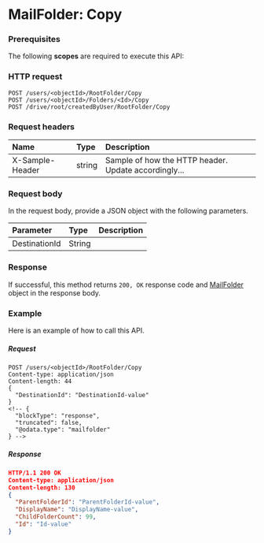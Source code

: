 # MailFolder: Copy


### Prerequisites
The following **scopes** are required to execute this API: 
### HTTP request
<!-- { "blockType": "ignored" } -->
```http
POST /users/<objectId>/RootFolder/Copy
POST /users/<objectId>/Folders/<Id>/Copy
POST /drive/root/createdByUser/RootFolder/Copy

```
### Request headers
| Name       | Type | Description|
|:---------------|:--------|:----------|
| X-Sample-Header  | string  | Sample of how the HTTP header. Update accordingly...|

### Request body
In the request body, provide a JSON object with the following parameters.

| Parameter	   | Type	|Description|
|:---------------|:--------|:----------|
|DestinationId|String||

### Response
If successful, this method returns `200, OK` response code and [MailFolder](../resources/mailfolder.md) object in the response body.

### Example
Here is an example of how to call this API.
##### Request
<!-- {
  "blockType": "request",
  "name": "mailfolder_copy"
}-->
```http
POST /users/<objectId>/RootFolder/Copy
Content-type: application/json
Content-length: 44
{
  "DestinationId": "DestinationId-value"
}
<!-- {
  "blockType": "response",
  "truncated": false,
  "@odata.type": "mailfolder"
} -->
```
##### Response
```json
HTTP/1.1 200 OK
Content-type: application/json
Content-length: 130
{
  "ParentFolderId": "ParentFolderId-value",
  "DisplayName": "DisplayName-value",
  "ChildFolderCount": 99,
  "Id": "Id-value"
}
```

<!-- uuid: 339ad412-0203-4a75-b30e-dc7aa2a4e39e
2015-10-16 09:34:53 UTC -->
<!-- {
  "type": "#page.annotation",
  "description": "MailFolder: Copy",
  "keywords": "",
  "section": "documentation",
  "tocPath": ""
}-->